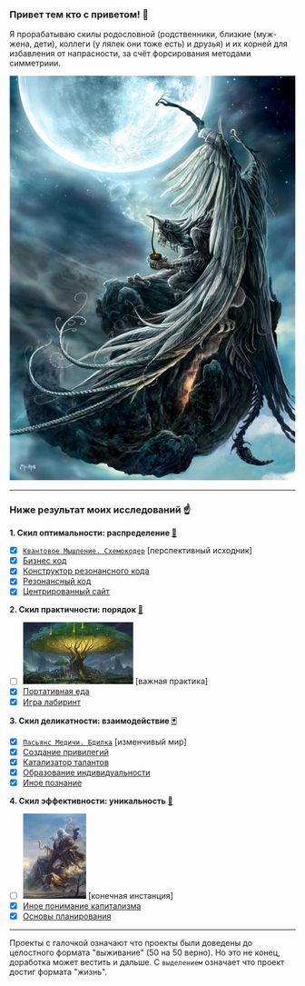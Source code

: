### Привет тем кто с приветом! 👋

Я прорабатываю скилы родословной (родственники, близкие (муж-жена, дети), коллеги (у лялек они тоже есть) и друзья) и их корней для избавления от напрасности, за счёт форсирования методами симметриии.

![](./pictures/164542_119788144759463_100001848353269_134961_7745641_n.jpg)

<hr>

### Ниже результат моих исследований ☝️

<b>1. Скил оптимальности: распределение <a target="_blank" href="https://www.youtube.com/watch?v=AKO5r0QJO-w">🔪</a></b>
   - [X] <a href="https://github.com/botogame/botogame/blob/main/freedom/distribution/circuit_coder/README.md">`Квантовое Мышление. Схемокодер`</a> [перспективный исходник]
   - [X] <a href="https://github.com/botogame/botogame/blob/main/freedom/distribution/business_code/README.md">Бизнес код</a>
   - [X] <a href="https://github.com/botogame/botogame/blob/main/freedom/distribution/resonance_code_constructor/README.md">Конструктор резонансного кода</a>
   - [X] <a href="https://github.com/botogame/botogame/blob/main/freedom/distribution/resonant_code/README.md">Резонансный код</a>
   - [X] <a href="https://github.com/botogame/botogame/blob/main/freedom/distribution/centered_site/README.md">Центрированный сайт</a>

<b>2. Скил практичности: порядок <a target="_blank" href="https://m.youtube.com/watch?v=PCOXZqw3ST0">🎒</a></b>

   - [ ] ![](./pictures/drevo.jpg) [важная практика] 
   - [X] <a href="https://github.com/botogame/botogame/blob/main/freedom/order/portable_food/README.md">Портативная еда</a>
   - [X] <a href="https://github.com/botogame/botogame/blob/main/freedom/order/maze_game/README.md">Игра лабиринт</a>
   
<b>3. Скил деликатности: взаимодействие <a target="_blank" href="https://youtube.com/watch?v=5PIpqBY8kXM">🃏</a></b>
   - [X] <a target="_blank" href="https://github.com/botogame/botogame/blob/main/freedom/interaction/vigil/README.md">`Пасьянс Медичи. Бдилка`</a> [изменчивый мир]
   - [X] <a href="https://github.com/botogame/botogame/blob/main/freedom/interaction/creating_privileges/README.md">Создание привилегий</a>
   - [X] <a href="https://github.com/botogame/botogame/blob/main/freedom/interaction/talent_catalyst/README.md">Катализатор талантов</a>
   - [X] <a href="https://github.com/botogame/botogame/blob/main/freedom/interaction/education_individuality/README.md">Образование индивидуальности</a>
   - [X] <a href="https://github.com/botogame/botogame/blob/main/freedom/interaction/other_knowledge/README.md">Иное познание</a>

<b>4. Скил эффективности: уникальность <a target="_blank" href="https://www.youtube.com/watch?v=y_Tfj7MyRts">👛</a></b>

   - [ ] ![](./pictures/naa_aa11.jpg) [конечная инстанция] 
   - [X] <a href="https://github.com/botogame/botogame/blob/main/freedom/uniqueness/different_understanding_capitalism/README.md">Иное понимание капитализма</a>
   - [X] <a href="https://github.com/botogame/botogame/blob/main/freedom/uniqueness/planning_basics/README.md">Основы планирования</a>

<hr>

Проекты с галочкой означают что проекты были доведены до целостного формата "выживание" (50 на 50 верно). Но это не конец, доработка может вестить и дальше. С `выделением` означает что проект достиг формата "жизнь".
